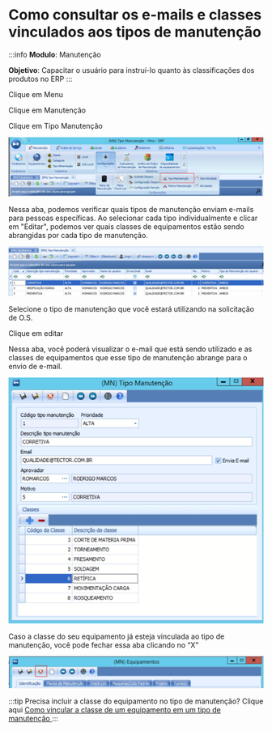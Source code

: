 # Como consultar os e-mails e classes vinculados aos tipos de manutenção

:::info
**Modulo**: Manutenção

**Objetivo**: Capacitar o usuário para instruí-lo quanto às classificações dos produtos no ERP
:::

Clique em Menu 

Clique em Manutenção 

Clique em Tipo Manutenção

![email-e-tipos-de-manutencao](./img/email-e-tipos-de-manutencao/email-e-tipos-de-manutencao.png)

Nessa aba, podemos verificar quais tipos de manutenção enviam e-mails para pessoas específicas. Ao selecionar cada tipo individualmente e clicar em "Editar", podemos ver quais classes de equipamentos estão sendo abrangidas por cada tipo de manutenção.

![email-e-tipos-de-manutencao-1](./img/email-e-tipos-de-manutencao/email-e-tipos-de-manutencao-1.png)

Selecione o tipo de manutenção que você estará utilizando na solicitação de O.S.

Clique em editar 

Nessa aba, você poderá visualizar o e-mail que está sendo utilizado e as classes de equipamentos que esse tipo de manutenção abrange para o envio de e-mail. 

![email-e-tipos-de-manutencao-2](./img/email-e-tipos-de-manutencao/email-e-tipos-de-manutencao-2.png)

Caso a classe do seu equipamento já esteja vinculada ao tipo de manutenção, você pode fechar essa aba clicando no “X” 

![email-e-tipos-de-manutencao-3](./img/email-e-tipos-de-manutencao/email-e-tipos-de-manutencao-3.png)

:::tip
Precisa incluir a classe do equipamento no tipo de manutenção? Clique aqui
[Como vincular a classe de um equipamento em um tipo de manutenção ](vinculo-classe-equipamento-tipo-manutencao.md)
:::